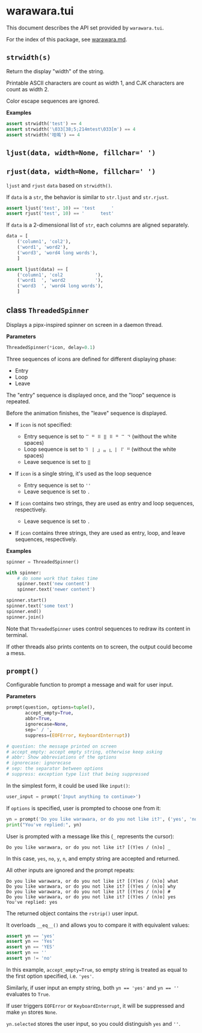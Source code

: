 warawara.tui
===============================================================================

This document describes the API set provided by `warawara.tui`.

For the index of this package, see [warawara.md](warawara.md).


`strwidth(s)`
-----------------------------------------------------------------------------
Return the display "width" of the string.

Printable ASCII characters are count as width 1, and CJK characters are count as width 2.

Color escape sequences are ignored.

__Examples__
```python
assert strwidth('test') == 4
assert strwidth('\033[38;5;214mtest\033[m') == 4
assert strwidth('哇嗚') == 4
```


`ljust(data, width=None, fillchar=' ')`
-----------------------------------------------------------------------------
`rjust(data, width=None, fillchar=' ')`
-----------------------------------------------------------------------------
`ljust` and `rjust` `data` based on `strwidth()`.

If `data` is a `str`, the behavior is similar to `str.ljust` and `str.rjust`.

```python
assert ljust('test', 10) == 'test      '
assert rjust('test', 10) == '      test'
```

If `data` is a 2-dimensional list of `str`, each columns are aligned separately.

```python
data = [
    ('column1', 'col2'),
    ('word1', 'word2'),
    ('word3', 'word4 long words'),
    ]

assert ljust(data) == [
    ('column1', 'col2            '),
    ('word1  ', 'word2           '),
    ('word3  ', 'word4 long words'),
    ]
```


class `ThreadedSpinner`
-----------------------------------------------------------------------------
Displays a pipx-inspired spinner on screen in a daemon thread.

__Parameters__
```python
ThreadedSpinner(*icon, delay=0.1)
```

Three sequences of icons are defined for different displaying phase:

* Entry
* Loop
* Leave

The "entry" sequence is displayed once, and the "loop" sequence is repeated.

Before the animation finishes, the "leave" sequence is displayed.

* If `icon` is not specified:

  - Entry sequence is set to `⠉ ⠛ ⠿ ⣿ ⠿ ⠛ ⠉ ⠙` (without the white spaces)
  - Loop sequence is set to `⠹ ⢸ ⣰ ⣤ ⣆ ⡇ ⠏ ⠛` (without the white spaces)
  - Leave sequence is set to `⣿`

* If `icon` is a single string, it's used as the loop sequence

  - Entry sequence is set to `''`
  - Leave sequence is set to `.`

* If `icon` contains two strings, they are used as entry and loop sequences, respectively.

  - Leave sequence is set to `.`

* If `icon` contains three strings, they are used as entry, loop, and leave sequences, respectively.

__Examples__
```python
spinner = ThreadedSpinner()

with spinner:
    # do some work that takes time
    spinner.text('new content')
    spinner.text('newer content')

spinner.start()
spinner.text('some text')
spinner.end()
spinner.join()
```

Note that `ThreadedSpinner` uses control sequences to redraw its content in terminal.

If other threads also prints contents on to screen, the output could become a mess.


`prompt()`
-----------------------------------------------------------------------------
Configurable function to prompt a message and wait for user input.

__Parameters__
```python
prompt(question, options=tuple(),
       accept_empty=True,
       abbr=True,
       ignorecase=None,
       sep=' / ',
       suppress=(EOFError, KeyboardInterrupt))

# question: the message printed on screen
# accept_empty: accept empty string, otherwise keep asking
# abbr: Show abbreviations of the options
# ignorecase: ignorecase
# sep: the separator between options
# suppress: exception type list that being suppressed
```

In the simplest form, it could be used like `input()`:
```python
user_input = prompt('Input anything to continue>')
```

If `options` is specified, user is prompted to choose one from it:
```python
yn = prompt('Do you like warawara, or do you not like it?', ('yes', 'no'))
print("You've replied:", yn)
```
User is prompted with a message like this (`_` represents the cursor):
```
Do you like warawara, or do you not like it? [(Y)es / (n)o] _
```
In this case, `yes`, `no`, `y`, `n`, and empty string are accepted and returned.

All other inputs are ignored and the prompt repeats:
```
Do you like warawara, or do you not like it? [(Y)es / (n)o] what
Do you like warawara, or do you not like it? [(Y)es / (n)o] why
Do you like warawara, or do you not like it? [(Y)es / (n)o] #
Do you like warawara, or do you not like it? [(Y)es / (n)o] yes
You've replied: yes
```

The returned object contains the `rstrip()` user input.

It overloads `__eq__()` and allows you to compare it with equivalent values:

```python
assert yn == 'yes'
assert yn == 'Yes'
assert yn == 'YES'
assert yn == ''
assert yn != 'no'
```

In this example, `accept_empty=True`, so empty string is treated as equal
to the first option specified, i.e. `'yes'`.

Similarly, if user input an empty string, both `yn == 'yes'` and `yn == ''` evaluates to `True`.

If user triggers `EOFError` or `KeyboardInterrupt`,
it will be suppressed and make `yn` stores `None`.

`yn.selected` stores the user input, so you could distinguish `yes` and `''`.
